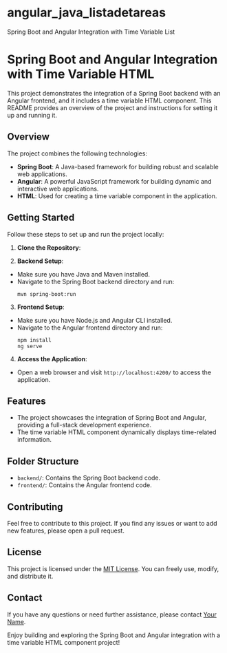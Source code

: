 # angular_java_listadetareas
 Spring Boot and Angular Integration with Time Variable List 

 # Spring Boot and Angular Integration with Time Variable HTML

This project demonstrates the integration of a Spring Boot backend with an Angular frontend, and it includes a time variable HTML component. This README provides an overview of the project and instructions for setting it up and running it.

## Overview

The project combines the following technologies:

- **Spring Boot**: A Java-based framework for building robust and scalable web applications.
- **Angular**: A powerful JavaScript framework for building dynamic and interactive web applications.
- **HTML**: Used for creating a time variable component in the application.

## Getting Started

Follow these steps to set up and run the project locally:

1. **Clone the Repository**:


2. **Backend Setup**:
- Make sure you have Java and Maven installed.
- Navigate to the Spring Boot backend directory and run:
  ```
  mvn spring-boot:run
  ```

3. **Frontend Setup**:
- Make sure you have Node.js and Angular CLI installed.
- Navigate to the Angular frontend directory and run:
  ```
  npm install
  ng serve
  ```

4. **Access the Application**:
- Open a web browser and visit `http://localhost:4200/` to access the application.

## Features

- The project showcases the integration of Spring Boot and Angular, providing a full-stack development experience.
- The time variable HTML component dynamically displays time-related information.

## Folder Structure

- `backend/`: Contains the Spring Boot backend code.
- `frontend/`: Contains the Angular frontend code.

## Contributing

Feel free to contribute to this project. If you find any issues or want to add new features, please open a pull request.

## License

This project is licensed under the [MIT License](LICENSE). You can freely use, modify, and distribute it.

## Contact

If you have any questions or need further assistance, please contact [Your Name](mailto:youremail@example.com).

Enjoy building and exploring the Spring Boot and Angular integration with a time variable HTML component project!

